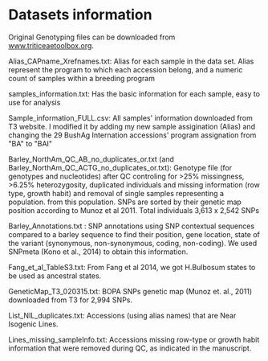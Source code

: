 
Datasets information
=======================
Original Genotyping files can be downloaded from www.triticeaetoolbox.org.

Alias_CAPname_Xrefnames.txt: Alias for each sample in the data set. Alias represent the program to which each accession belong, and a numeric
count of samples within a breeding program

samples_information.txt: Has the basic information for each sample, easy to use for analysis

Sample_information_FULL.csv: All samples' information downloaded from T3 website. I modified it by adding my new sample assigination (Alias) and changing the 29 BushAg Internation accessions' program assignation from "BA" to "BAI"


Barley_NorthAm_QC_AB_no_duplicates_or.txt  (and Barley_NorthAm_QC_ACTG_no_duplicates_or.txt): 
Genotype file (for genotypes and nucleotides) after QC controling for >25% missingness, >6.25% heterozygosity, duplicated 
individuals and missing information (row type, growth habit) and removal of single samples representing a population.
from this population. SNPs are sorted by their genetic map position according to Munoz et al 2011. Total individuals 3,613 x 2,542 SNPs


Barley_Annotations.txt : SNP annotations using SNP contextual sequences compared to a barley sequence to find their position, gene location, state of the variant (synonymous, non-synonymous, coding, non-coding). We used SNPmeta (Kono et al., 2014) to obtain this information.

Fang_et_al_TableS3.txt: From Fang et al 2014, we got H.Bulbosum states to be used as ancestral states.

GeneticMap_T3_020315.txt: BOPA SNPs genetic map (Munoz et. al., 2011) downloaded from T3 for 2,994 SNPs.

List_NIL_duplicates.txt: Accessions (using alias names) that are Near Isogenic Lines. 

Lines_missing_sampleInfo.txt: Accessions missing row-type or growth habit information that were removed during QC, as indicated in the manuscript.
